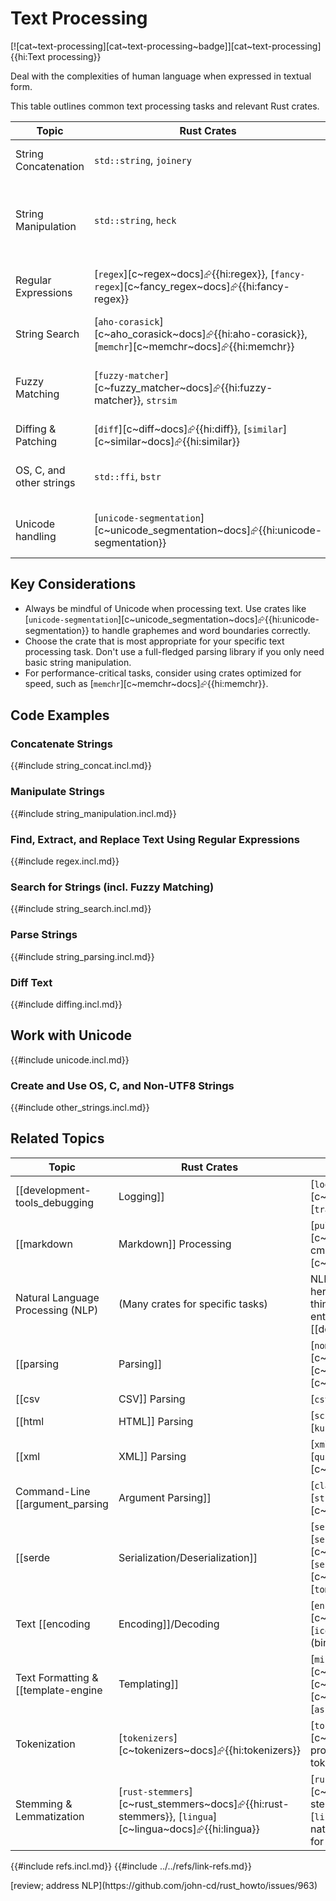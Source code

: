 # Text Processing

[![cat~text-processing][cat~text-processing~badge]][cat~text-processing]{{hi:Text processing}}

Deal with the complexities of human language when expressed in textual form.

This table outlines common text processing tasks and relevant Rust crates.

| Topic | Rust Crates | Notes |
|---|---|---|
| String Concatenation | `std::string`, `joinery` | [`joinery`][c~joinery~docs]⮳{{hi:joinery}} is a small crate for generically joining iterators with a separator. |
| String Manipulation | `std::string`, `heck` | `std::string` provides basic string operations. [`heck`][c~heck~docs]⮳{{hi:heck}} is a case conversion library. [`textwrap`][c~textwrap~docs]⮳{{hi:textwrap}} provides word wrapping, indenting, and dedenting strings. |
| Regular Expressions | [`regex`][c~regex~docs]⮳{{hi:regex}}, [`fancy-regex`][c~fancy_regex~docs]⮳{{hi:fancy-regex}} | [`regex`][c~regex~docs]⮳{{hi:regex}} is the standard Regex crate. [`fancy-regex`][c~fancy_regex~docs]⮳{{hi:fancy-regex}} provides more advanced features. |
| String Search | [`aho-corasick`][c~aho_corasick~docs]⮳{{hi:aho-corasick}}, [`memchr`][c~memchr~docs]⮳{{hi:memchr}} | String search can be done with regular expressions or with algorithms like Aho-Corasick. |
| Fuzzy Matching | [`fuzzy-matcher`][c~fuzzy_matcher~docs]⮳{{hi:fuzzy-matcher}}, `strsim` | [`fuzzy-matcher`][c~fuzzy_matcher~docs]⮳{{hi:fuzzy-matcher}} provides fuzzy string matching. [`strsim`][c~strsim~docs]⮳{{hi:strsim}} implement string similarity metrics. |
| Diffing & Patching | [`diff`][c~diff~docs]⮳{{hi:diff}}, [`similar`][c~similar~docs]⮳{{hi:similar}} | These crates calculate differences between text files. |
| OS, C, and other strings | `std::ffi`, `bstr` | `std::ffi` provides types for platform-native strings and C-style, NUL-terminated strings. [`bstr`][c~bstr~docs]⮳{{hi:bstr}} offers a string type that is not required to be valid UTF-8. |
| Unicode handling | [`unicode-segmentation`][c~unicode_segmentation~docs]⮳{{hi:unicode-segmentation}} | [`unicode-segmentation`][c~unicode_segmentation~docs]⮳{{hi:unicode-segmentation}} correctly handles Unicode graphemes and word boundaries. |

## Key Considerations

- Always be mindful of Unicode when processing text. Use crates like [`unicode-segmentation`][c~unicode_segmentation~docs]⮳{{hi:unicode-segmentation}} to handle graphemes and word boundaries correctly.
- Choose the crate that is most appropriate for your specific text processing task. Don't use a full-fledged parsing library if you only need basic string manipulation.
- For performance-critical tasks, consider using crates optimized for speed, such as [`memchr`][c~memchr~docs]⮳{{hi:memchr}}.

## Code Examples

### Concatenate Strings

{{#include string_concat.incl.md}}

### Manipulate Strings

{{#include string_manipulation.incl.md}}

### Find, Extract, and Replace Text Using Regular Expressions

{{#include regex.incl.md}}

### Search for Strings (incl. Fuzzy Matching)

{{#include string_search.incl.md}}

### Parse Strings

{{#include string_parsing.incl.md}}

### Diff Text

{{#include diffing.incl.md}}

## Work with Unicode

{{#include unicode.incl.md}}

### Create and Use OS, C, and Non-UTF8 Strings

{{#include other_strings.incl.md}}

## Related Topics

| Topic | Rust Crates | Notes |
|---|---|---|
| [[development-tools_debugging | Logging]] | [`log`][c~log~docs]⮳{{hi:log}}, [`env_logger`][c~env_logger~docs]⮳{{hi:env_logger}}, [`tracing`][c~tracing~docs]⮳{{hi:tracing}} | Logging often involves formatting and processing text. |
| [[markdown | Markdown]] Processing | [`pulldown-cmark`][c~pulldown_cmark~docs]⮳{{hi:pulldown-cmark}}, [`comrak`][c~comrak~docs]⮳{{hi:comrak}} | These crates parse and render Markdown. |
| Natural Language Processing (NLP) | (Many crates for specific tasks) | NLP tasks often use the crates mentioned here, along with specialized crates for things like part-of-speech tagging, named entity recognition, etc. See [[deep_learning | Deep Learning]]. |
| [[parsing | Parsing]] | [`nom`][c~nom~docs]⮳{{hi:nom}}, [`pest`][c~pest~docs]⮳{{hi:pest}}, [`lalrpop`][c~lalrpop~docs]⮳{{hi:lalrpop}}, [`combine`][c~combine~docs]⮳{{hi:combine}} | These crates offer different approaches to parsing, from combinators ([`nom`][c~nom~docs]⮳{{hi:nom}}, [`combine`][c~combine~docs]⮳{{hi:combine}}) to parser generators ([`pest`][c~pest~docs]⮳{{hi:pest}}, [`lalrpop`][c~lalrpop~docs]⮳{{hi:lalrpop}}). |
|   [[csv | CSV]] Parsing | [`csv`][c~csv~docs]⮳{{hi:csv}} | This crate provides efficient CSV parsing. |
|   [[html | HTML]] Parsing | [`scraper`][c~scraper~docs]⮳{{hi:scraper}}, [`kuchiki`][c~kuchiki~docs]⮳{{hi:kuchiki}} | These crates parse HTML documents. |
|   [[xml | XML]] Parsing | [`xmltree`][c~xmltree~docs]⮳{{hi:xmltree}}, [`quick-xml`][c~quick_xml~docs]⮳{{hi:quick-xml}} | These crates parse XML documents. |
|   Command-Line [[argument_parsing | Argument Parsing]] | [`clap`][c~clap~docs]⮳{{hi:clap}}, [`structopt`][c~structopt~docs]⮳{{hi:structopt}} | These crates help with parsing command-line arguments, which often involve text processing. |
| [[serde | Serialization/Deserialization]] | [`serde`][c~serde~docs]⮳{{hi:serde}}, [`serde_json`][c~serde_json~docs]⮳{{hi:serde_json}}, [`serde_yml`][c~serde_yml~docs]⮳{{hi:serde_yml}}, [`toml`][c~toml~docs]⮳{{hi:toml}} | [`serde`][c~serde~docs]⮳{{hi:serde}} is a powerful framework for serialization and deserialization, often used with text-based formats like [[json | JSON]], [[yaml | YAML]], and [[toml | TOML]]. |
| Text [[encoding | Encoding]]/Decoding | [`encoding`][c~encoding~docs]⮳{{hi:encoding}}, [`iconv`][c~iconv~docs]⮳{{hi:iconv}} (bindings) | These crates handle different character encodings. [`encoding`][c~encoding~docs]⮳{{hi:encoding}} is a pure Rust solution, while [`iconv`][c~iconv~docs]⮳{{hi:iconv}} provides bindings to the iconv library. |
| Text Formatting & [[template-engine | Templating]] | [`minijinja`][c~minijinja~docs]⮳{{hi:minijinja}}, [`tera`][c~tera~docs]⮳{{hi:tera}}, [`handlebars`][c~handlebars~docs]⮳{{hi:handlebars}}, [`askama`][c~askama~docs]⮳{{hi:askama}} | These crates are used for generating text-based output with dynamic content. |
| Tokenization | [`tokenizers`][c~tokenizers~docs]⮳{{hi:tokenizers}} | [`tokenizers`][c~tokenizers~docs]⮳{{hi:tokenizers}} provides tools for breaking text into tokens. |
| Stemming & Lemmatization | [`rust-stemmers`][c~rust_stemmers~docs]⮳{{hi:rust-stemmers}}, [`lingua`][c~lingua~docs]⮳{{hi:lingua}} | [`rust-stemmers`][c~rust_stemmers~docs]⮳{{hi:rust-stemmers}} provides stemming algorithms. [`lingua`][c~lingua~docs]⮳{{hi:lingua}} is a natural language detection library, suitable for short text and mixed-language text. |

{{#include refs.incl.md}}
{{#include ../../refs/link-refs.md}}

<div class="hidden">
[review; address NLP](https://github.com/john-cd/rust_howto/issues/963)
</div>
